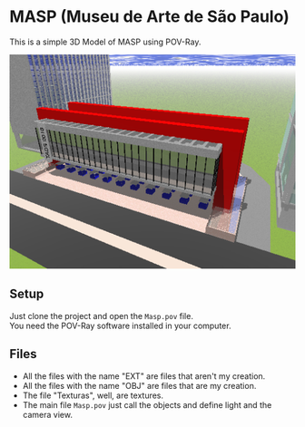 # MASP (Museu de Arte de São Paulo)

This is a simple 3D Model of MASP using POV-Ray.

![Preview MASP](./Views/Frente-LateralDireita.bmp)


## Setup

Just clone the project and open the `Masp.pov` file.  
You need the POV-Ray software installed in your computer.

## Files

- All the files with the name "EXT" are files that aren't my creation.
- All the files with the name "OBJ" are files that are my creation.
- The file "Texturas", well, are textures.
- The main file `Masp.pov` just call the objects and define light and the camera view.